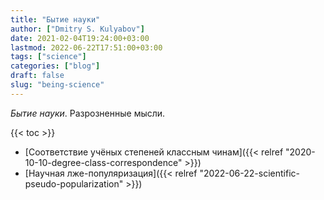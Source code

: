 ```yaml
---
title: "Бытие науки"
author: ["Dmitry S. Kulyabov"]
date: 2021-02-04T19:24:00+03:00
lastmod: 2022-06-22T17:51:00+03:00
tags: ["science"]
categories: ["blog"]
draft: false
slug: "being-science"
---
```


_Бытие науки_. Разрозненные мысли.

<!--more-->

{{< toc >}}

-   [Соответствие учёных степеней классным чинам]({{< relref "2020-10-10-degree-class-correspondence" >}})
-   [Научная лже-популяризация]({{< relref "2022-06-22-scientific-pseudo-popularization" >}})
